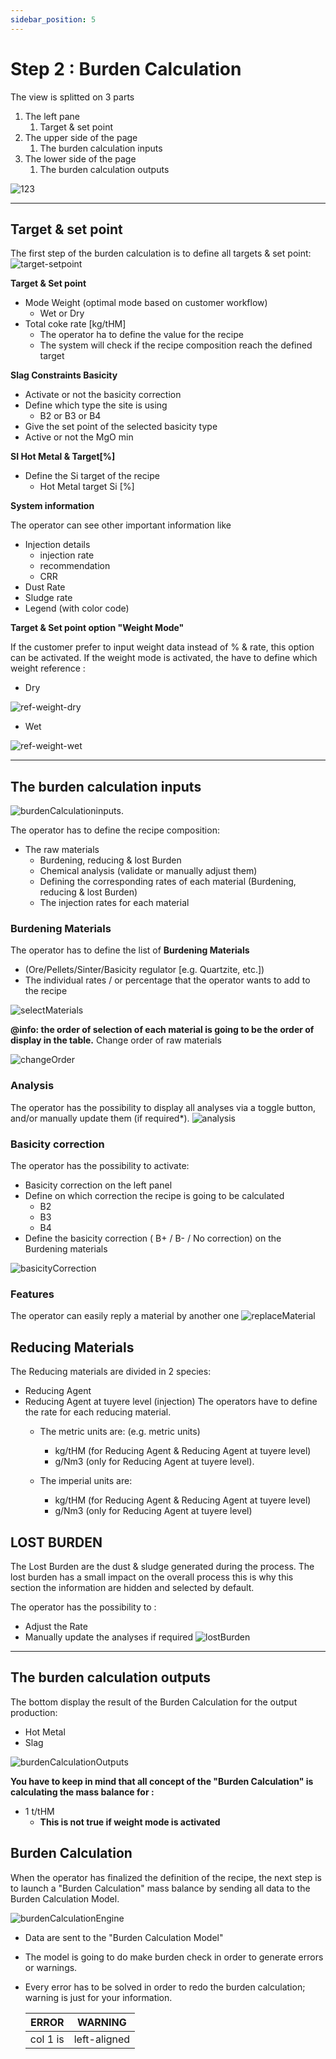 ```yaml
---
sidebar_position: 5
---
```


# Step 2 : Burden Calculation

The view is splitted on 3 parts
1. The left pane
   1. Target & set point 
2. The upper side of the page
   1. The burden calculation inputs
3. The lower side of the page
   1. The burden calculation outputs

![123](/img/burdi/02-123.png)
   
---
## Target & set point

The first step of the burden calculation is to define all targets & set point:
![target-setpoint](/img/burdi/02-en-tagetSetpoint.png)


**Target & Set point**
* Mode Weight (optimal mode based on customer workflow)
  * Wet or Dry
* Total coke rate [kg/tHM]
  * The operator ha to define the value for the recipe
  * The system will check if the recipe composition reach the defined target

**Slag Constraints Basicity**
  * Activate or not the basicity correction
  * Define which type the site is using 
    * B2 or B3 or B4
  * Give the set point of the selected basicity type
  * Active or not the MgO min

**SI Hot Metal & Target[%]** 
  * Define the Si target of the recipe
    * Hot Metal target Si [%]

**System information**

The operator can see other important information like 
  * Injection details
    * injection rate
    * recommendation
    * CRR
  * Dust Rate 
  * Sludge rate
  * Legend (with color code)


**Target & Set point option "Weight Mode"**

If the customer prefer to input weight data instead of % & rate, this option can be activated.
If the weight mode is activated, the have to define which weight reference :
* Dry

![ref-weight-dry](/img/burdi/02-en-weight-ref-dry.png)
* Wet 

![ref-weight-wet](/img/burdi/02-en-weight-ref-wet.png)

---

## The burden calculation inputs

![burdenCalculationinputs.](/img/burdi/02-en-burdenCalculationInputs.png)

The operator has to define the recipe composition:
* The raw materials 
  * Burdening, reducing & lost Burden 
  * Chemical analysis (validate or manually adjust them)
  * Defining the corresponding rates of each material (Burdening, reducing & lost Burden)
  * The injection rates for each material

### Burdening Materials

The operator has to define the list of **Burdening Materials** 
* (Ore/Pellets/Sinter/Basicity regulator [e.g. Quartzite, etc.]) 
* The individual rates / or percentage that the operator wants to add to the recipe

![selectMaterials](/img/burdi/02-en-selectMaterials.gif)

**@info: the order of selection of each material is going to be the order of display in the table.**
Change order of raw materials

![changeOrder](/img/burdi/02-en-changeOrder.gif)

### Analysis

The operator has the possibility to display all analyses via a toggle button, and/or manually update them (if required*).
![analysis](/img/burdi/02-en-analysis.gif)

### Basicity correction

The operator has the possibility to activate:
* Basicity correction on the left panel
* Define on which correction the recipe is going to be calculated
  * B2
  * B3
  * B4
* Define the basicity correction ( B+ / B- / No correction) on the Burdening materials

![basicityCorrection](/img/burdi/02-basicityCorrection.gif)
    
### Features
The operator can easily reply a material by another one
![replaceMaterial](/img/burdi/02-en-replaceMaterial.gif)


## Reducing Materials
The Reducing materials are divided in 2 species:
* Reducing Agent
* Reducing Agent at tuyere level (injection)
  The operators have to define the rate for each reducing material.
  * The metric units are: (e.g. metric units)
    * kg/tHM (for Reducing Agent & Reducing Agent at tuyere level)
    * g/Nm3 (only for Reducing Agent at tuyere level).
  
  * The imperial units are:
    * kg/tHM (for Reducing Agent & Reducing Agent at tuyere level)
    * g/Nm3 (only for Reducing Agent at tuyere level)


## LOST BURDEN
The Lost Burden are the dust & sludge generated during the process.
The lost burden has a small impact on the overall process this is why this section the information are hidden and selected by default.

The operator has the possibility to :
* Adjust the Rate 
* Manually update the analyses if required
  ![lostBurden](/img/burdi/02-en-lostBurden.gif)


---
## The burden calculation outputs

The bottom display the result of the Burden Calculation for the output production:
* Hot Metal
* Slag 

![burdenCalculationOutputs](/img/burdi/02-en-burdenCalculationOutputs.png)

**You have to keep in mind that all concept of the "Burden Calculation" is calculating the mass balance for :**
* 1 t/tHM
  * **This is not true if weight mode is activated**

## Burden Calculation

When the operator has finalized the definition of the recipe, the next step is to launch a "Burden Calculation" mass balance by sending all data to the Burden Calculation Model.

![burdenCalculationEngine](/img/burdi/02-en-burdenCalculationEngine.png)

* Data are sent to the "Burden Calculation Model"
* The model is going to do make burden check in order to generate errors or warnings. 
* Every error has to be solved in order to redo the burden calculation; warning is just for your information.
  
  | ERROR    |     WARNING   |
  |----------|:-------------:|
  | col 1 is |  left-aligned |